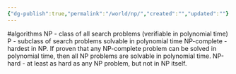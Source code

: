 ```yaml
---
{"dg-publish":true,"permalink":"/world/np/","created":"","updated":""}
---
```


#algorithms 
NP - class of all search problems (verifiable in polynomial time)
P - subclass of search problems solvable in polynomial time
NP-complete - hardest in NP. If proven that any NP-complete problem can be solved in polynomial time, then all NP problems are solvable in polynomial time.
NP-hard - at least as hard as any NP problem, but not in NP itself.
